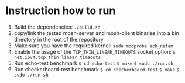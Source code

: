 
# Instruction how to run
1. Build the dependencies:
`./build.sh`
2. copy/link the tested mosh-server and mosh-client binaries into a bin directory in the root of the repository
3. Make sure you have the required kernel:
`sudo modprobe sch_netem`
4. Enable the usage of the `TCP_THIN_LINEAR_TIMEOUTS` socket option:
`$ net.ipv4.tcp_thin_linear_timeouts`
4. Run echo-test benchmark
`$ cd echo-test`
`$ make`
`$ sudo ./run.sh`
5. Run checkerboard-test benchmark
`$ cd checkerboard-test`
`$ make`
`$ sudo ./run.sh`

